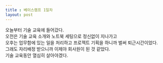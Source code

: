 ```yaml
---
title : 베이스캠프 1일차
layout: post
---
```


오늘부터 기술 교육에 들어갔다.<br>
오전은 기술 교육 소개와 노트북 세팅으로 정신없이 지나가고<br>
오후는 업무함에 있는 일을 처리하고 프로젝트 기획을 하니까 벌써 퇴근시간이었다.<br>
그래도 자리배정 받으니까 이제야 회사원이 된 것 같았다.<br>
기술 교육동안 열심히 살아야겠다.<br>
